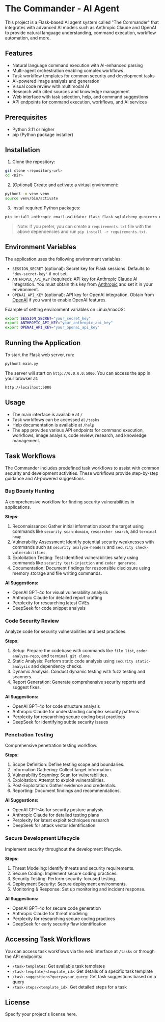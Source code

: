# The Commander - AI Agent

This project is a Flask-based AI agent system called "The Commander" that integrates with advanced AI models such as Anthropic Claude and OpenAI to provide natural language understanding, command execution, workflow automation, and more.

## Features

- Natural language command execution with AI-enhanced parsing
- Multi-agent orchestration enabling complex workflows
- Task workflow templates for common security and development tasks
- AI-powered image analysis and generation
- Visual code review with multimodal AI
- Research with cited sources and knowledge management
- Web interface with task selection, help, and command suggestions
- API endpoints for command execution, workflows, and AI services

## Prerequisites

- Python 3.11 or higher
- pip (Python package installer)

## Installation

1. Clone the repository:

```bash
git clone <repository-url>
cd <Dir>
```

2. (Optional) Create and activate a virtual environment:

```bash
python3 -m venv venv
source venv/bin/activate
```

3. Install required Python packages:

```bash
pip install anthropic email-validator flask flask-sqlalchemy gunicorn openai psutil psycopg2-binary requests trafilatura
```

> Note: If you prefer, you can create a `requirements.txt` file with the above dependencies and run `pip install -r requirements.txt`.

## Environment Variables

The application uses the following environment variables:

- `SESSION_SECRET` (optional): Secret key for Flask sessions. Defaults to `"dev-secret-key"` if not set.
- `ANTHROPIC_API_KEY` (required): API key for Anthropic Claude AI integration. You must obtain this key from [Anthropic](https://www.anthropic.com/) and set it in your environment.
- `OPENAI_API_KEY` (optional): API key for OpenAI integration. Obtain from [OpenAI](https://openai.com/) if you want to enable OpenAI features.

Example of setting environment variables on Linux/macOS:

```bash
export SESSION_SECRET="your_secret_key"
export ANTHROPIC_API_KEY="your_anthropic_api_key"
export OPENAI_API_KEY="your_openai_api_key"
```

## Running the Application

To start the Flask web server, run:

```bash
python3 main.py
```

The server will start on `http://0.0.0.0:5000`. You can access the app in your browser at:

```
http://localhost:5000
```

## Usage

- The main interface is available at `/`
- Task workflows can be accessed at `/tasks`
- Help documentation is available at `/help`
- The app provides various API endpoints for command execution, workflows, image analysis, code review, research, and knowledge management.

## Task Workflows

The Commander includes predefined task workflows to assist with common security and development activities. These workflows provide step-by-step guidance and AI-powered suggestions.

### Bug Bounty Hunting

A comprehensive workflow for finding security vulnerabilities in applications.

**Steps:**

1. Reconnaissance: Gather initial information about the target using commands like `security scan-domain`, `researcher search`, and `terminal nmap`.
2. Vulnerability Assessment: Identify potential security weaknesses with commands such as `security analyze-headers` and `security check-vulnerabilities`.
3. Exploitation Testing: Test identified vulnerabilities safely using commands like `security test-injection` and `coder generate`.
4. Documentation: Document findings for responsible disclosure using memory storage and file writing commands.

**AI Suggestions:**

- OpenAI GPT-4o for visual vulnerability analysis
- Anthropic Claude for detailed report crafting
- Perplexity for researching latest CVEs
- DeepSeek for code snippet analysis

### Code Security Review

Analyze code for security vulnerabilities and best practices.

**Steps:**

1. Setup: Prepare the codebase with commands like `file list`, `coder analyze-repo`, and `terminal git clone`.
2. Static Analysis: Perform static code analysis using `security static-analysis` and dependency checks.
3. Dynamic Analysis: Conduct dynamic testing with fuzz testing and scanners.
4. Report Generation: Generate comprehensive security reports and suggest fixes.

**AI Suggestions:**

- OpenAI GPT-4o for code structure analysis
- Anthropic Claude for understanding complex security patterns
- Perplexity for researching secure coding best practices
- DeepSeek for identifying subtle security issues

### Penetration Testing

Comprehensive penetration testing workflow.

**Steps:**

1. Scope Definition: Define testing scope and boundaries.
2. Information Gathering: Collect target information.
3. Vulnerability Scanning: Scan for vulnerabilities.
4. Exploitation: Attempt to exploit vulnerabilities.
5. Post-Exploitation: Gather evidence and credentials.
6. Reporting: Document findings and recommendations.

**AI Suggestions:**

- OpenAI GPT-4o for security posture analysis
- Anthropic Claude for detailed testing plans
- Perplexity for latest exploit techniques research
- DeepSeek for attack vector identification

### Secure Development Lifecycle

Implement security throughout the development lifecycle.

**Steps:**

1. Threat Modeling: Identify threats and security requirements.
2. Secure Coding: Implement secure coding practices.
3. Security Testing: Perform security-focused testing.
4. Deployment Security: Secure deployment environments.
5. Monitoring & Response: Set up monitoring and incident response.

**AI Suggestions:**

- OpenAI GPT-4o for secure code generation
- Anthropic Claude for threat modeling
- Perplexity for researching secure coding practices
- DeepSeek for early security flaw identification

## Accessing Task Workflows

You can access task workflows via the web interface at `/tasks` or through the API endpoints:

- `/task-templates`: Get available task templates
- `/task-template/<template_id>`: Get details of a specific task template
- `/task-suggestions?query=your_query`: Get task suggestions based on a query
- `/task-steps/<template_id>`: Get detailed steps for a task

## License

Specify your project's license here.

